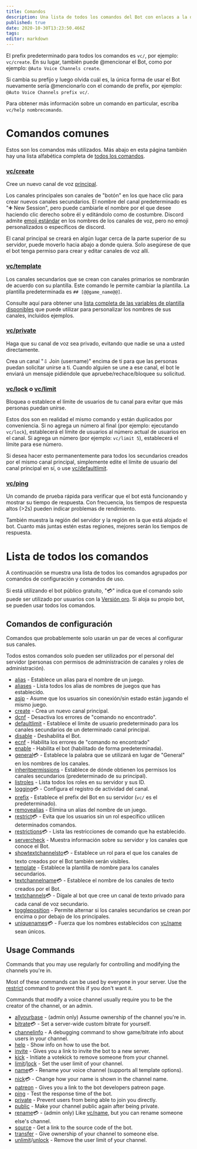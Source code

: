 ```yaml
---
title: Comandos
description: Una lista de todos los comandos del Bot con enlaces a la documentación más detallada para cada uno.
published: true
date: 2020-10-30T13:23:50.466Z
tags: 
editor: markdown
---
```


El prefix predeterminado para todos los comandos es `vc/`, por ejemplo: `vc/create`. En su lugar, también puede @mencionar el Bot, como por ejemplo: `@Auto Voice Channels create`.

Si cambia su prefijo y luego olvida cuál es, la única forma de usar el Bot nuevamente sería @mencionarlo con el comando de prefix, por ejemplo: `@Auto Voice Channels prefix vc/`.

Para obtener más información sobre un comando en particular, escriba `vc/help nombrecomando`.


#  Comandos comunes

Estos son los comandos más utilizados. Más abajo en esta página también hay una lista alfabética completa de [todos los comandos](/commands#lista-de-todos-los-comandos).


### [vc/create](/commands/create)
Cree un nuevo canal de voz [principal](/how-it-works#canales-principales-y-secundarios).

Los canales principales son canales de "botón" en los que hace clic para crear nuevos canales secundarios. El nombre del canal predeterminado es "➕ New Session", pero puede cambiarle el nombre por el que desee haciendo clic derecho sobre él y editándolo como de costumbre. Discord admite [emoji estándar](http://www.unicode.org/emoji/charts/full-emoji-list.html) en los nombres de los canales de voz, pero no emoji personalizados o específicos de discord.

El canal principal se creará en algún lugar cerca de la parte superior de su servidor, puede moverlo hacia abajo a donde quiera. Solo asegúrese de que el bot tenga permiso para crear y editar canales de voz allí.


### [vc/template](/commands/template)
Los canales secundarios que se crean con canales primarios se nombrarán de acuerdo con su plantilla. Este comando le permite cambiar la plantilla. La plantilla predeterminada es `## [@@game_name@@]`.

Consulte aquí para obtener una [lista completa de las variables de plantilla disponibles](/commands/template) que puede utilizar para personalizar los nombres de sus canales, incluidos ejemplos.


### [vc/private](/commands/private)
Haga que su canal de voz sea privado, evitando que nadie se una a usted directamente.

Crea un canal "⇩ Join (username)" encima de ti para que las personas puedan solicitar unirse a ti. Cuando alguien se une a ese canal, el bot le enviará un mensaje pidiéndole que apruebe/rechace/bloquee su solicitud.


### [vc/lock](/commands/limit) o [vc/limit](/commands/limit)
Bloquea o establece el límite de usuarios de tu canal para evitar que más personas puedan unirse.

Estos dos son en realidad el mismo comando y están duplicados por conveniencia. Si no agrega un número al final (por ejemplo: ejecutando `vc/lock`), establecerá el límite de usuarios al número actual de usuarios en el canal. Si agrega un número (por ejemplo: `vc/limit 5`), establecerá el límite para ese número.

Si desea hacer esto permanentemente para todos los secundarios creados por el mismo canal principal, simplemente edite el límite de usuario del canal principal en sí, o use [vc/defaultlimit](/commands/defaultlimit).


### [vc/ping](/commands/ping)
Un comando de prueba rápida para verificar que el bot está funcionando y mostrar su tiempo de respuesta. Con frecuencia, los tiempos de respuesta altos (>2s) pueden indicar problemas de rendimiento.

También muestra la región del servidor y la región en la que está alojado el bot. Cuanto más juntas estén estas regiones, mejores serán los tiempos de respuesta.


# Lista de todos los comandos

A continuación se muestra una lista de todos los comandos agrupados por comandos de configuración y comandos de uso.

Si está utilizando el bot público gratuito, "💳" indica que el comando solo puede ser utilizado por usuarios con la [Versión oro](https://patreon.com/pixaal). Si aloja su propio bot, se pueden usar todos los comandos.

## Comandos de configuración

Comandos que probablemente solo usarán un par de veces al configurar sus canales.

Todos estos comandos solo pueden ser utilizados por el personal del servidor (personas con permisos de administración de canales y roles de administración).

* [alias](/commands/alias) - Establece un alias para el nombre de un juego.
* [aliases](/commands/aliases) - Lista todos los alias de nombres de juegos que has establecido.
* [asip](/commands/asip) - Asume que los usuarios sin conexión/sin estado están jugando el mismo juego.
* [create](/commands/create) - Crea un nuevo canal principal.
* [dcnf](/commands/dcnf) - Desactiva los errores de "comando no encontrado".
* [defaultlimit](/commands/defaultlimit) - Establece el límite de usuario predeterminado para los canales secundarios de un determinado canal principal.
* [disable](/commands/disable) - Deshabilita el Bot.
* [ecnf](/commands/ecnf) - Habilita los errores de "comando no encontrado"
* [enable](/commands/enable) - Habilita el bot (habilitado de forma predeterminada).
* [general](/commands/general)💳 - Establece la palabra que se utilizará en lugar de "General" en los nombres de los canales.
* [inheritpermissions](/commands/inheritpermissions) - Establece de dónde obtienen los permisos los canales secundarios (predeterminado de su principal).
* [listroles](/commands/listroles) - Lista todos los roles en su servidor y sus ID.
* [logging](/commands/logging)💳 - Configura el registro de actividad del canal.
* [prefix](/commands/prefix) - Establece el prefix del Bot en su servidor (`vc/` es el predeterminado).
* [removealias](/commands/removealias) - Elimina un alias del  nombre de un juego.
* [restrict](/commands/restrict)💳 - Evita que los usuarios sin un rol específico utilicen determinados comandos.
* [restrictions](/commands/restrictions)💳 - Lista las restricciones de comando que ha establecido.
* [servercheck](/commands/servercheck) - Muestra información sobre su servidor y los canales que conoce el Bot.
* [showtextchannelsto](/commands/showtextchannelsto)💳 - Establece un rol para el que los canales de texto creados por el Bot también serán visibles.
* [template](/commands/template) - Establece la plantilla de nombre para los canales secundarios.
* [textchannelname](/commands/textchannelname)💳 - Establece el nombre de los canales de texto creados por el Bot.
* [textchannels](/commands/textchannels)💳 - Dígale al bot que cree un canal de texto privado para cada canal de voz secundario.
* [toggleposition](/commands/toggleposition) - Permite alternar si los canales secundarios se crean por encima o por debajo de los principales.
* [uniquenames](/commands/uniquenames)💳 - Fuerza que los nombres establecidos con [vc/name](/commands/name) sean únicos.

## Usage Commands

Commands that you may use regularly for controlling and modifying the channels you're in.

Most of these commands can be used by everyone in your server. Use the [restrict](/commands/restrict) command to prevent this if you don't want it.

Commands that modify a voice channel usually require you to be the creator of the channel, or an admin.

* [allyourbase](/commands/allyourbase) - (admin only) Assume ownership of the channel you're in.
* [bitrate](/commands/bitrate)💳 - Set a server-wide custom bitrate for yourself.
* [channelinfo](/commands/channelinfo) - A debugging command to show game/bitrate info about users in your channel.
* [help](/commands/help) - Show info on how to use the bot.
* [invite](/commands/invite) - Gives you a link to invite the bot to a new server.
* [kick](/commands/kick) - Initiate a votekick to remove someone from your channel.
* [limit](/commands/limit)/[lock](/commands/limit) - Set the user limit of your channel.
* [name](/commands/name)💳 - Rename your voice channel (supports all template options).
* [nick](/commands/nick)💳 - Change how your name is shown in the channel name.
* [patreon](/commands/patreon) - Gives you a link to the bot developers patreon page.
* [ping](/commands/ping) - Test the response time of the bot.
* [private](/commands/private) - Prevent users from being able to join you directly.
* [public](/commands/public) - Make your channel public again after being private.
* [rename](/commands/rename)💳 - (admin only) Like [vc/name](/commands/name), but you can rename someone else's channel.
* [source](/commands/source) - Get a link to the source code of the bot.
* [transfer](/commands/transfer) - Give ownership of your channel to someone else.
* [unlimit](/commands/unlimit)/[unlock](/commands/unlimit) - Remove the user limit of your channel.